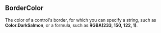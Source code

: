 ## BorderColor ##
The color of a control's border, for which you can specify a string, such as **Color.DarkSalmon**, or a formula, such as **RGBA(233, 150, 122, 1)**.
